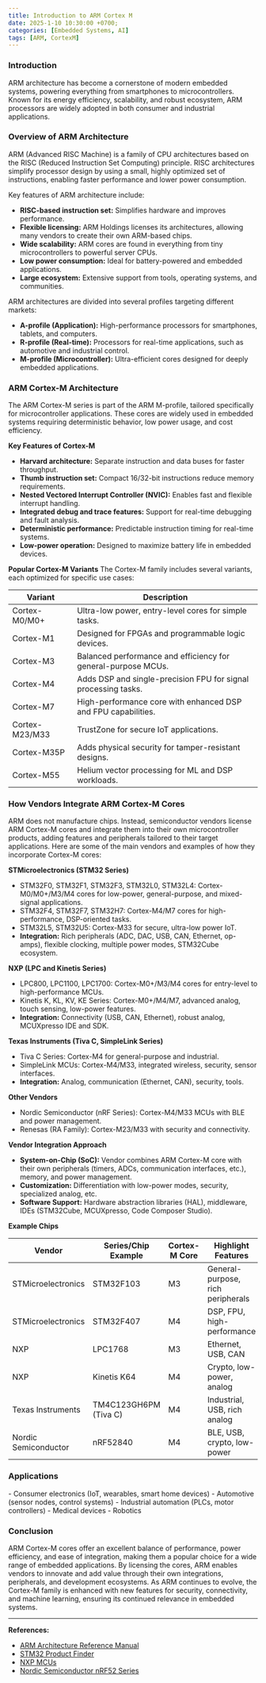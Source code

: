 ```yaml
---
title: Introduction to ARM Cortex M
date: 2025-1-10 10:30:00 +0700;
categories: [Embedded Systems, AI]
tags: [ARM, CortexM]
---
```


<h3 id="Introduction" style="font-weight: bold;">Introduction</h3>
ARM architecture has become a cornerstone of modern embedded systems, powering everything from smartphones to microcontrollers. Known for its energy efficiency, scalability, and robust ecosystem, ARM processors are widely adopted in both consumer and industrial applications.

<h3 id="Overview" style="font-weight: bold;">Overview of ARM Architecture</h3>
ARM (Advanced RISC Machine) is a family of CPU architectures based on the RISC (Reduced Instruction Set Computing) principle. RISC architectures simplify processor design by using a small, highly optimized set of instructions, enabling faster performance and lower power consumption.

Key features of ARM architecture include:
- <b>RISC-based instruction set:</b> Simplifies hardware and improves performance.
- <b>Flexible licensing:</b> ARM Holdings licenses its architectures, allowing many vendors to create their own ARM-based chips.
- <b>Wide scalability:</b> ARM cores are found in everything from tiny microcontrollers to powerful server CPUs.
- <b>Low power consumption:</b> Ideal for battery-powered and embedded applications.
- <b>Large ecosystem:</b> Extensive support from tools, operating systems, and communities.

ARM architectures are divided into several profiles targeting different markets:

- <b>A-profile (Application):</b> High-performance processors for smartphones, tablets, and computers.
- <b>R-profile (Real-time):</b> Processors for real-time applications, such as automotive and industrial control.
- <b>M-profile (Microcontroller):</b> Ultra-efficient cores designed for deeply embedded applications.

<h3 id="CortexMArch" style="font-weight: bold;">ARM Cortex-M Architecture</h3>
The ARM Cortex-M series is part of the ARM M-profile, tailored specifically for microcontroller applications. These cores are widely used in embedded systems requiring deterministic behavior, low power usage, and cost efficiency.

<b>Key Features of Cortex-M</b>
- <b>Harvard architecture:</b> Separate instruction and data buses for faster throughput.
- <b>Thumb instruction set:</b> Compact 16/32-bit instructions reduce memory requirements.
- <b>Nested Vectored Interrupt Controller (NVIC):</b> Enables fast and flexible interrupt handling.
- <b>Integrated debug and trace features:</b> Support for real-time debugging and fault analysis.
- <b>Deterministic performance:</b> Predictable instruction timing for real-time systems.
- <b>Low-power operation:</b> Designed to maximize battery life in embedded devices.

<b>Popular Cortex-M Variants</b>
The Cortex-M family includes several variants, each optimized for specific use cases:

| Variant             | Description                                                            |
|---------------------|-----------------------------------------------------------------------|
| Cortex-M0/M0+       | Ultra-low power, entry-level cores for simple tasks.                  |
| Cortex-M1           | Designed for FPGAs and programmable logic devices.                    |
| Cortex-M3           | Balanced performance and efficiency for general-purpose MCUs.         |
| Cortex-M4           | Adds DSP and single-precision FPU for signal processing tasks.        |
| Cortex-M7           | High-performance core with enhanced DSP and FPU capabilities.         |
| Cortex-M23/M33      | TrustZone for secure IoT applications.                                |
| Cortex-M35P         | Adds physical security for tamper-resistant designs.                  |
| Cortex-M55          | Helium vector processing for ML and DSP workloads.                    |

<h3 id="VendorIntegration" style="font-weight: bold;">How Vendors Integrate ARM Cortex-M Cores</h3>
ARM does not manufacture chips. Instead, semiconductor vendors license ARM Cortex-M cores and integrate them into their own microcontroller products, adding features and peripherals tailored to their target applications. Here are some of the main vendors and examples of how they incorporate Cortex-M cores:

<b>STMicroelectronics (STM32 Series)</b><br>
- STM32F0, STM32F1, STM32F3, STM32L0, STM32L4: Cortex-M0/M0+/M3/M4 cores for low-power, general-purpose, and mixed-signal applications.
- STM32F4, STM32F7, STM32H7: Cortex-M4/M7 cores for high-performance, DSP-oriented tasks.
- STM32L5, STM32U5: Cortex-M33 for secure, ultra-low power IoT.
- <b>Integration:</b> Rich peripherals (ADC, DAC, USB, CAN, Ethernet, op-amps), flexible clocking, multiple power modes, STM32Cube ecosystem.

<b>NXP (LPC and Kinetis Series)</b><br>
- LPC800, LPC1100, LPC1700: Cortex-M0+/M3/M4 cores for entry-level to high-performance MCUs.
- Kinetis K, KL, KV, KE Series: Cortex-M0+/M4/M7, advanced analog, touch sensing, low-power features.
- <b>Integration:</b> Connectivity (USB, CAN, Ethernet), robust analog, MCUXpresso IDE and SDK.

<b>Texas Instruments (Tiva C, SimpleLink Series)</b><br>
- Tiva C Series: Cortex-M4 for general-purpose and industrial.
- SimpleLink MCUs: Cortex-M4/M33, integrated wireless, security, sensor interfaces.
- <b>Integration:</b> Analog, communication (Ethernet, CAN), security, tools.

<b>Other Vendors</b><br>
- Nordic Semiconductor (nRF Series): Cortex-M4/M33 MCUs with BLE and power management.
- Renesas (RA Family): Cortex-M23/M33 with security and connectivity.

<b>Vendor Integration Approach</b>
- <b>System-on-Chip (SoC):</b> Vendor combines ARM Cortex-M core with their own peripherals (timers, ADCs, communication interfaces, etc.), memory, and power management.
- <b>Customization:</b> Differentiation with low-power modes, security, specialized analog, etc.
- <b>Software Support:</b> Hardware abstraction libraries (HAL), middleware, IDEs (STM32Cube, MCUXpresso, Code Composer Studio).

<b>Example Chips</b>

| Vendor                | Series/Chip Example         | Cortex-M Core | Highlight Features                          |
|-----------------------|----------------------------|---------------|----------------------------------------------|
| STMicroelectronics    | STM32F103                  | M3            | General-purpose, rich peripherals            |
| STMicroelectronics    | STM32F407                  | M4            | DSP, FPU, high-performance                   |
| NXP                   | LPC1768                    | M3            | Ethernet, USB, CAN                          |
| NXP                   | Kinetis K64                | M4            | Crypto, low-power, analog                    |
| Texas Instruments     | TM4C123GH6PM (Tiva C)      | M4            | Industrial, USB, rich analog                 |
| Nordic Semiconductor  | nRF52840                   | M4            | BLE, USB, crypto, low-power                  |

<h3 id="Applications" style="font-weight: bold;">Applications</h3>
- Consumer electronics (IoT, wearables, smart home devices)
- Automotive (sensor nodes, control systems)
- Industrial automation (PLCs, motor controllers)
- Medical devices
- Robotics

<h3 id="Conclusion" style="font-weight: bold;">Conclusion</h3>
ARM Cortex-M cores offer an excellent balance of performance, power efficiency, and ease of integration, making them a popular choice for a wide range of embedded applications. By licensing the cores, ARM enables vendors to innovate and add value through their own integrations, peripherals, and development ecosystems. As ARM continues to evolve, the Cortex-M family is enhanced with new features for security, connectivity, and machine learning, ensuring its continued relevance in embedded systems.

---

<b>References:</b>
- <a href="https://developer.arm.com/documentation/ddi0403/latest/">ARM Architecture Reference Manual</a>
- <a href="https://www.st.com/en/microcontrollers-microprocessors/stm32-32-bit-arm-cortex-mcus.html">STM32 Product Finder</a>
- <a href="https://www.nxp.com/products/processors-and-microcontrollers/arm-microcontrollers">NXP MCUs</a>
- <a href="https://www.nordicsemi.com/Products/Low-power-short-range-wireless/nRF52840">Nordic Semiconductor nRF52 Series</a>

